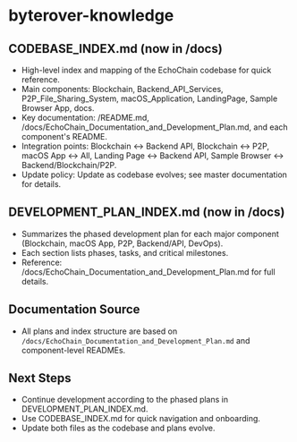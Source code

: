 # byterover-knowledge


## CODEBASE_INDEX.md (now in /docs)
- High-level index and mapping of the EchoChain codebase for quick reference.
- Main components: Blockchain, Backend_API_Services, P2P_File_Sharing_System, macOS_Application, LandingPage, Sample Browser App, docs.
- Key documentation: /README.md, /docs/EchoChain_Documentation_and_Development_Plan.md, and each component's README.
- Integration points: Blockchain <-> Backend API, Blockchain <-> P2P, macOS App <-> All, Landing Page <-> Backend API, Sample Browser <-> Backend/Blockchain/P2P.
- Update policy: Update as codebase evolves; see master documentation for details.


## DEVELOPMENT_PLAN_INDEX.md (now in /docs)
- Summarizes the phased development plan for each major component (Blockchain, macOS App, P2P, Backend/API, DevOps).
- Each section lists phases, tasks, and critical milestones.
- Reference: /docs/EchoChain_Documentation_and_Development_Plan.md for full details.

## Documentation Source
- All plans and index structure are based on `/docs/EchoChain_Documentation_and_Development_Plan.md` and component-level READMEs.

## Next Steps
- Continue development according to the phased plans in DEVELOPMENT_PLAN_INDEX.md.
- Use CODEBASE_INDEX.md for quick navigation and onboarding.
- Update both files as the codebase and plans evolve.
